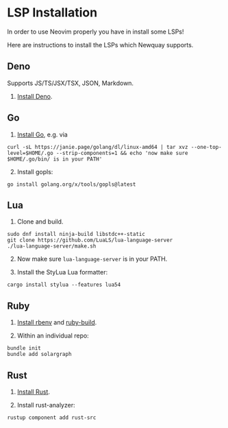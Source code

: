 # LSP Installation

In order to use Neovim properly you have in install some LSPs!

Here are instructions to install the LSPs which Newquay supports.

## Deno

Supports JS/TS/JSX/TSX, JSON, Markdown.

1. [Install Deno](https://docs.deno.com/runtime/manual/getting_started/installation).

## Go

1. [Install Go](https://go.dev/doc/install), e.g. via

```shell
curl -sL https://janie.page/golang/dl/linux-amd64 | tar xvz --one-top-level=$HOME/.go --strip-components=1 && echo 'now make sure $HOME/.go/bin/ is in your PATH'
```

2. Install gopls:

```shell
go install golang.org/x/tools/gopls@latest
```

## Lua

1. Clone and build.

```shell
sudo dnf install ninja-build libstdc++-static
git clone https://github.com/LuaLS/lua-language-server
./lua-language-server/make.sh
```

2. Now make sure `lua-language-server` is in your PATH.

3. Install the StyLua Lua formatter:

```shell
cargo install stylua --features lua54
```

## Ruby

1. [Install rbenv](https://github.com/rbenv/rbenv) and
   [ruby-build](https://github.com/rbenv/ruby-build#readme).

2. Within an individual repo:

```shell
bundle init
bundle add solargraph
```

## Rust

1. [Install Rust](https://www.rust-lang.org/learn/get-started).

2. Install rust-analyzer:

```shell
rustup component add rust-src
```
